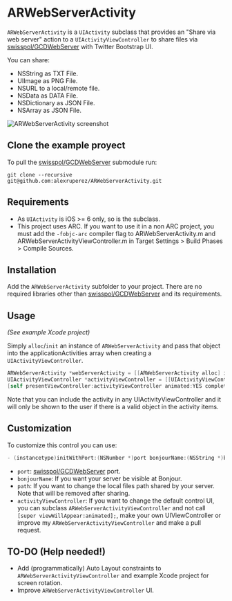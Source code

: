 # ARWebServerActivity

`ARWebServerActivity` is a `UIActivity` subclass that provides an "Share via web server" action to a `UIActivityViewController` to share files via [swisspol/GCDWebServer](https://github.com/swisspol/GCDWebServer) with Twitter Bootstrap UI.

You can share:
- NSString as TXT File.
- UIImage as PNG File.
- NSURL to a local/remote file.
- NSData as DATA File.
- NSDictionary as JSON File. 
- NSArray as JSON File.

![ARWebServerActivity screenshot](https://raw.github.com/alexruperez/ARWebServerActivity/master/screenshot.png "ARWebServerActivity screenshot")

## Clone the example proyect

To pull the [swisspol/GCDWebServer](https://github.com/swisspol/GCDWebServer) submodule run:

`git clone --recursive git@github.com:alexruperez/ARWebServerActivity.git`

## Requirements

- As `UIActivity` is iOS >= 6 only, so is the subclass.
- This project uses ARC. If you want to use it in a non ARC project, you must add the `-fobjc-arc` compiler flag to ARWebServerActivity.m and ARWebServerActivityViewController.m in Target Settings > Build Phases > Compile Sources.

## Installation

Add the `ARWebServerActivity` subfolder to your project. There are no required libraries other than [swisspol/GCDWebServer](https://github.com/swisspol/GCDWebServer) and its requirements.

## Usage

*(See example Xcode project)*

Simply `alloc`/`init` an instance of `ARWebServerActivity` and pass that object into the applicationActivities array when creating a `UIActivityViewController`.

```objectivec
ARWebServerActivity *webServerActivity = [[ARWebServerActivity alloc] init];
UIActivityViewController *activityViewController = [[UIActivityViewController alloc] initWithActivityItems:@[@"Hello World!", [UIImage imageNamed:@"Example"], [NSURL fileURLWithPath:@"file/path"], [NSURL URLWithString:@"file/url"], [@"data" dataUsingEncoding:NSUTF8StringEncoding], @{@"key": @[@"value1", @"value2"]}, @[@"value1", @"value2"]] applicationActivities:@[webServerActivity]];
[self presentViewController:activityViewController animated:YES completion:nil];
```

Note that you can include the activity in any UIActivityViewController and it will only be shown to the user if there is a valid object in the activity items.

## Customization

To customize this control you can use:

```objectivec
- (instancetype)initWithPort:(NSNumber *)port bonjourName:(NSString *)bonjourName path:(NSString *)path activityViewController:(UIViewController *)activityViewController;
```

- `port`: [swisspol/GCDWebServer](https://github.com/swisspol/GCDWebServer) port.
- `bonjourName`: If you want your server be visible at Bonjour.
- `path`: If you want to change the local files path shared by your server. Note that will be removed after sharing.
- `activityViewController`: If you want to change the default control UI, you can subclass `ARWebServerActivityViewController` and not call `[super viewWillAppear:animated];`, make your own UIViewController or improve my `ARWebServerActivityViewController` and make a pull request.

## TO-DO (Help needed!)

- Add (programmatically) Auto Layout constraints to `ARWebServerActivityViewController` and example Xcode project for screen rotation.
- Improve `ARWebServerActivityViewController` UI.
